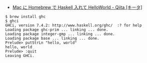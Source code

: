 - [Mac に Homebrew で Haskell 入れて HelloWorld - Qiita [キータ]](http://qiita.com/amay077/items/f2f7f1324ca5ea296dbb)

```
$ brew install ghc
$ ghci
GHCi, version 7.4.2: http://www.haskell.org/ghc/  :? for help
Loading package ghc-prim ... linking ... done.
Loading package integer-gmp ... linking ... done.
Loading package base ... linking ... done.
Prelude> putStrLn "hello, world"
hello, world
Prelude> :quit
Leaving GHCi.
```
